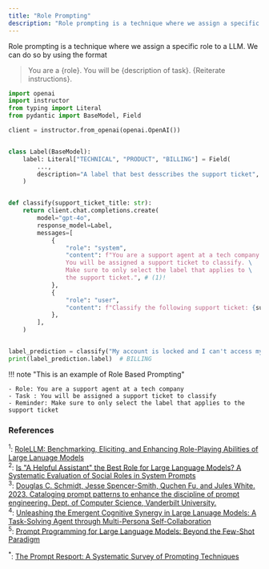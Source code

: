 ```yaml
---
title: "Role Prompting"
description: "Role prompting is a technique where we assign a specific role to a LLM. We can do so by using the format"
---
```


Role prompting is a technique where we assign a specific role to a LLM. We can do so by using the format

> You are a {role}. You will be {description of task}. {Reiterate instructions}.

```python
import openai
import instructor
from typing import Literal
from pydantic import BaseModel, Field

client = instructor.from_openai(openai.OpenAI())


class Label(BaseModel):
    label: Literal["TECHNICAL", "PRODUCT", "BILLING"] = Field(
        ...,
        description="A label that best desscribes the support ticket",
    )


def classify(support_ticket_title: str):
    return client.chat.completions.create(
        model="gpt-4o",
        response_model=Label,
        messages=[
            {
                "role": "system",
                "content": f"You are a support agent at a tech company.\
                You will be assigned a support ticket to classify. \
                Make sure to only select the label that applies to \
                the support ticket.", # (1)!
            },
            {
                "role": "user",
                "content": f"Classify the following support ticket: {support_ticket_title}",
            },
        ],
    )


label_prediction = classify("My account is locked and I can't access my billing info")
print(label_prediction.label)  # BILLING
```

!!! note "This is an example of Role Based Prompting"

    - Role: You are a support agent at a tech company
    - Task : You will be assigned a support ticket to classify
    - Reminder: Make sure to only select the label that applies to the support ticket

### References

<sup id="ref-1">1</sup>: [RoleLLM: Benchmarking, Eliciting, and Enhancing Role-Playing Abilities of Large Lanuage Models](https://arxiv.org/abs/2310.00746)  
<sup id="ref-2">2</sup>: [Is "A Helpful Assistant" the Best Role for Large Language Models? A Systematic Evaluation of Social Roles in System Prompts ](https://arxiv.org/abs/2311.10054)  
<sup id="ref-3">3</sup>: [Douglas C. Schmidt, Jesse Spencer-Smith, Quchen Fu, and Jules White. 2023. Cataloging prompt patterns to enhance the discipline of prompt engineering. Dept. of Computer Science, Vanderbilt University.](https://www.dre.vanderbilt.edu/~schmidt/PDF/ADA_Europe_Position_Paper.pdf)  
<sup id="ref-4">4</sup>: [Unleashing the Emergent Cognitive Synergy in Large Lanuage Models: A Task-Solving Agent through Multi-Persona Self-Collaboration ](https://arxiv.org/abs/2307.05300)  
<sup id="ref-5">5</sup>: [Prompt Programming for Large Language Models: Beyond the Few-Shot Paradigm](https://dl.acm.org/doi/10.1145/3411763.3451760)

<sup id="ref-asterisk">\*</sup>: [The Prompt Resport: A Systematic Survey of Prompting Techniques](https://arxiv.org/abs/2406.06608)
